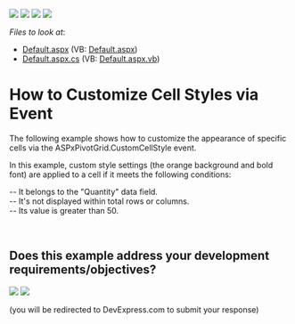 <!-- default badges list -->
![](https://img.shields.io/endpoint?url=https://codecentral.devexpress.com/api/v1/VersionRange/128577326/24.2.1%2B)
[![](https://img.shields.io/badge/Open_in_DevExpress_Support_Center-FF7200?style=flat-square&logo=DevExpress&logoColor=white)](https://supportcenter.devexpress.com/ticket/details/E1872)
[![](https://img.shields.io/badge/📖_How_to_use_DevExpress_Examples-e9f6fc?style=flat-square)](https://docs.devexpress.com/GeneralInformation/403183)
[![](https://img.shields.io/badge/💬_Leave_Feedback-feecdd?style=flat-square)](#does-this-example-address-your-development-requirementsobjectives)
<!-- default badges end -->
<!-- default file list -->
*Files to look at*:

* [Default.aspx](./CS/ASPxPivotGrid_CustCellsStylesViaEvents/Default.aspx) (VB: [Default.aspx](./VB/ASPxPivotGrid_CustCellsStylesViaEvents/Default.aspx))
* [Default.aspx.cs](./CS/ASPxPivotGrid_CustCellsStylesViaEvents/Default.aspx.cs) (VB: [Default.aspx.vb](./VB/ASPxPivotGrid_CustCellsStylesViaEvents/Default.aspx.vb))
<!-- default file list end -->
# How to Customize Cell Styles via Event


<p>The following example shows how to customize the appearance of specific cells via the ASPxPivotGrid.CustomCellStyle event.</p><p>In this example, custom style settings (the orange background and bold font) are applied to a cell if it meets the following conditions:</p><p>-- It belongs to the "Quantity" data field.<br />
-- It's not displayed within total rows or columns.<br />
-- Its value is greater than 50.</p>

<br/>


<!-- feedback -->
## Does this example address your development requirements/objectives?

[<img src="https://www.devexpress.com/support/examples/i/yes-button.svg"/>](https://www.devexpress.com/support/examples/survey.xml?utm_source=github&utm_campaign=how-to-customize-cell-styles-via-event-e1872&~~~was_helpful=yes) [<img src="https://www.devexpress.com/support/examples/i/no-button.svg"/>](https://www.devexpress.com/support/examples/survey.xml?utm_source=github&utm_campaign=how-to-customize-cell-styles-via-event-e1872&~~~was_helpful=no)

(you will be redirected to DevExpress.com to submit your response)
<!-- feedback end -->
